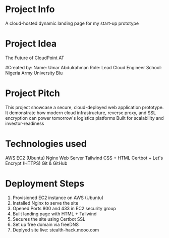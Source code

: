 
# Project Info
A cloud-hosted dynamic landing page for my start-up prototype

# Project Idea
The Future of CloudPoint AT

#Created by:
Name: Umar Abdulrahman
Role: Lead Cloud Engineer
School: Nigeria Army University Biu

# Project Pitch
This project showcase a secure, cloud-deployed web application prototype.
It demonstrate how modern cloud infrastructure, reverse proxy, and SSL encryption can power tomorrow's logistics platforms
Built for scalability and investor-readiness

# Technologies used
AWS EC2 (Ubuntu)
Nginx Web Server
Tailwind CSS + HTML
Certbot + Let's Encrypt (HTTPS)
Git & GitHub

# Deployment Steps
1. Provisioned EC2 instance on AWS (Ubuntu)
2. Installed Nginx to serve the site
3. Opened Ports 800 and 433 in EC2 security group
4. Built landing page with HTML + Tailwind
5. Secures the site using Certbot SSL
6. Set up free domain via freeDNS
7. Deplyed site live: stealth-hack.mooo.com
